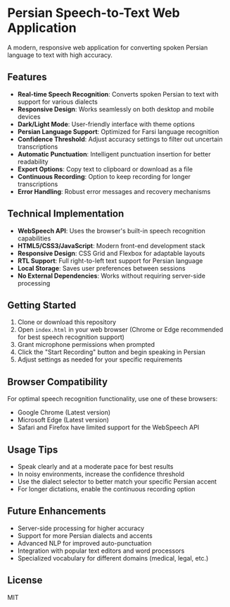 # Persian Speech-to-Text Web Application

A modern, responsive web application for converting spoken Persian language to text with high accuracy.

## Features

- **Real-time Speech Recognition**: Converts spoken Persian to text with support for various dialects
- **Responsive Design**: Works seamlessly on both desktop and mobile devices
- **Dark/Light Mode**: User-friendly interface with theme options
- **Persian Language Support**: Optimized for Farsi language recognition
- **Confidence Threshold**: Adjust accuracy settings to filter out uncertain transcriptions
- **Automatic Punctuation**: Intelligent punctuation insertion for better readability
- **Export Options**: Copy text to clipboard or download as a file
- **Continuous Recording**: Option to keep recording for longer transcriptions
- **Error Handling**: Robust error messages and recovery mechanisms

## Technical Implementation

- **WebSpeech API**: Uses the browser's built-in speech recognition capabilities
- **HTML5/CSS3/JavaScript**: Modern front-end development stack
- **Responsive Design**: CSS Grid and Flexbox for adaptable layouts
- **RTL Support**: Full right-to-left text support for Persian language
- **Local Storage**: Saves user preferences between sessions
- **No External Dependencies**: Works without requiring server-side processing

## Getting Started

1. Clone or download this repository
2. Open `index.html` in your web browser (Chrome or Edge recommended for best speech recognition support)
3. Grant microphone permissions when prompted
4. Click the "Start Recording" button and begin speaking in Persian
5. Adjust settings as needed for your specific requirements

## Browser Compatibility

For optimal speech recognition functionality, use one of these browsers:
- Google Chrome (Latest version)
- Microsoft Edge (Latest version)
- Safari and Firefox have limited support for the WebSpeech API

## Usage Tips

- Speak clearly and at a moderate pace for best results
- In noisy environments, increase the confidence threshold
- Use the dialect selector to better match your specific Persian accent
- For longer dictations, enable the continuous recording option

## Future Enhancements

- Server-side processing for higher accuracy
- Support for more Persian dialects and accents
- Advanced NLP for improved auto-punctuation
- Integration with popular text editors and word processors
- Specialized vocabulary for different domains (medical, legal, etc.)

## License

MIT 